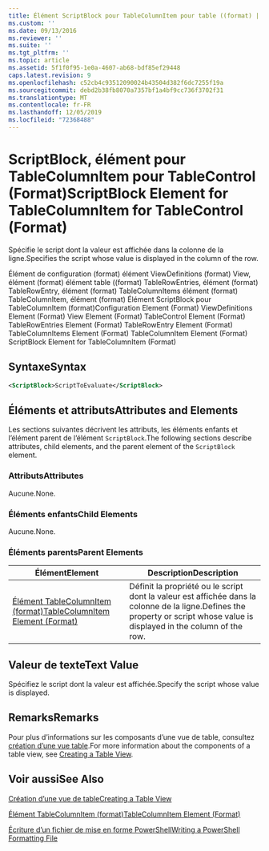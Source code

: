 ```yaml
---
title: Élément ScriptBlock pour TableColumnItem pour table ((format) | Microsoft Docs
ms.custom: ''
ms.date: 09/13/2016
ms.reviewer: ''
ms.suite: ''
ms.tgt_pltfrm: ''
ms.topic: article
ms.assetid: 5f1f0f95-1e0a-4607-ab68-bdf85ef29448
caps.latest.revision: 9
ms.openlocfilehash: c52cb4c93512090024b43504d382f6dc7255f19a
ms.sourcegitcommit: debd2b38fb8070a7357bf1a4bf9cc736f3702f31
ms.translationtype: MT
ms.contentlocale: fr-FR
ms.lasthandoff: 12/05/2019
ms.locfileid: "72368488"
---
```

# <a name="scriptblock-element-for-tablecolumnitem-for-tablecontrol-format"></a><span data-ttu-id="64a9e-102">ScriptBlock, élément pour TableColumnItem pour TableControl (Format)</span><span class="sxs-lookup"><span data-stu-id="64a9e-102">ScriptBlock Element for TableColumnItem for TableControl (Format)</span></span>

<span data-ttu-id="64a9e-103">Spécifie le script dont la valeur est affichée dans la colonne de la ligne.</span><span class="sxs-lookup"><span data-stu-id="64a9e-103">Specifies the script whose value is displayed in the column of the row.</span></span>

<span data-ttu-id="64a9e-104">Élément de configuration (format) élément ViewDefinitions (format) View, élément (format) élément table ((format) TableRowEntries, élément (format) TableRowEntry, élément (format) TableColumnItems élément (format) TableColumnItem, élément (format) Élément ScriptBlock pour TableColumnItem (format)</span><span class="sxs-lookup"><span data-stu-id="64a9e-104">Configuration Element (Format) ViewDefinitions Element (Format) View Element (Format) TableControl Element (Format) TableRowEntries Element (Format) TableRowEntry Element (Format) TableColumnItems Element (Format) TableColumnItem Element (Format) ScriptBlock Element for TableColumnItem (Format)</span></span>

## <a name="syntax"></a><span data-ttu-id="64a9e-105">Syntaxe</span><span class="sxs-lookup"><span data-stu-id="64a9e-105">Syntax</span></span>

```xml
<ScriptBlock>ScriptToEvaluate</ScriptBlock>
```

## <a name="attributes-and-elements"></a><span data-ttu-id="64a9e-106">Éléments et attributs</span><span class="sxs-lookup"><span data-stu-id="64a9e-106">Attributes and Elements</span></span>

<span data-ttu-id="64a9e-107">Les sections suivantes décrivent les attributs, les éléments enfants et l’élément parent de l’élément `ScriptBlock`.</span><span class="sxs-lookup"><span data-stu-id="64a9e-107">The following sections describe attributes, child elements, and the parent element of the `ScriptBlock` element.</span></span>

### <a name="attributes"></a><span data-ttu-id="64a9e-108">Attributs</span><span class="sxs-lookup"><span data-stu-id="64a9e-108">Attributes</span></span>

<span data-ttu-id="64a9e-109">Aucune.</span><span class="sxs-lookup"><span data-stu-id="64a9e-109">None.</span></span>

### <a name="child-elements"></a><span data-ttu-id="64a9e-110">Éléments enfants</span><span class="sxs-lookup"><span data-stu-id="64a9e-110">Child Elements</span></span>

<span data-ttu-id="64a9e-111">Aucune.</span><span class="sxs-lookup"><span data-stu-id="64a9e-111">None.</span></span>

### <a name="parent-elements"></a><span data-ttu-id="64a9e-112">Éléments parents</span><span class="sxs-lookup"><span data-stu-id="64a9e-112">Parent Elements</span></span>

|<span data-ttu-id="64a9e-113">Élément</span><span class="sxs-lookup"><span data-stu-id="64a9e-113">Element</span></span>|<span data-ttu-id="64a9e-114">Description</span><span class="sxs-lookup"><span data-stu-id="64a9e-114">Description</span></span>|
|-------------|-----------------|
|[<span data-ttu-id="64a9e-115">Élément TableColumnItem (format)</span><span class="sxs-lookup"><span data-stu-id="64a9e-115">TableColumnItem Element (Format)</span></span>](./tablecolumnitem-element-for-tablecolumnitems-for-tablecontrol-format.md)|<span data-ttu-id="64a9e-116">Définit la propriété ou le script dont la valeur est affichée dans la colonne de la ligne.</span><span class="sxs-lookup"><span data-stu-id="64a9e-116">Defines the property or script whose value is displayed in the column of the row.</span></span>|

## <a name="text-value"></a><span data-ttu-id="64a9e-117">Valeur de texte</span><span class="sxs-lookup"><span data-stu-id="64a9e-117">Text Value</span></span>

<span data-ttu-id="64a9e-118">Spécifiez le script dont la valeur est affichée.</span><span class="sxs-lookup"><span data-stu-id="64a9e-118">Specify the script whose value is displayed.</span></span>

## <a name="remarks"></a><span data-ttu-id="64a9e-119">Remarks</span><span class="sxs-lookup"><span data-stu-id="64a9e-119">Remarks</span></span>

<span data-ttu-id="64a9e-120">Pour plus d’informations sur les composants d’une vue de table, consultez [création d’une vue table](./creating-a-table-view.md).</span><span class="sxs-lookup"><span data-stu-id="64a9e-120">For more information about the components of a table view, see [Creating a Table View](./creating-a-table-view.md).</span></span>

## <a name="see-also"></a><span data-ttu-id="64a9e-121">Voir aussi</span><span class="sxs-lookup"><span data-stu-id="64a9e-121">See Also</span></span>

[<span data-ttu-id="64a9e-122">Création d’une vue de table</span><span class="sxs-lookup"><span data-stu-id="64a9e-122">Creating a Table View</span></span>](./creating-a-table-view.md)

[<span data-ttu-id="64a9e-123">Élément TableColumnItem (format)</span><span class="sxs-lookup"><span data-stu-id="64a9e-123">TableColumnItem Element (Format)</span></span>](./tablecolumnitem-element-for-tablecolumnitems-for-tablecontrol-format.md)

[<span data-ttu-id="64a9e-124">Écriture d’un fichier de mise en forme PowerShell</span><span class="sxs-lookup"><span data-stu-id="64a9e-124">Writing a PowerShell Formatting File</span></span>](./writing-a-powershell-formatting-file.md)
